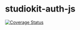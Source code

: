 # studiokit-auth-js

[![Coverage Status](https://coveralls.io/repos/purdue-tlt/studiokit-auth-js/badge.svg?branch=master)](https://coveralls.io/r/purdue-tlt/studiokit-auth-js?branch=master)
